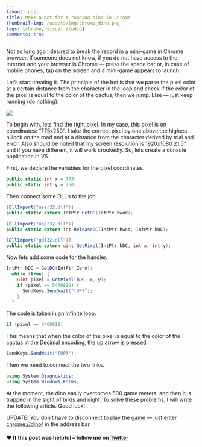 ```yaml
---
layout: post
title: Make a bot for a running dino in Chrome
thumbnail-img: /assets/img/chrome_dino.png
tags: [chrome, visual studio]
comments: true
---
```

Not so long ago I desired to break the record in a mini-game in Chrome browser. If someone does not know, if you do not have access to the Internet and your browser is Chrome — press the space bar or, in case of mobile phones, tap on the screen and a mini-game appears to launch.

Let’s start creating it. The principle of the bot is that we parse the pixel color at a certain distance from the character in the loop and check if the color of the pixel is equal to the color of the cactus, then we jump. Else — just keep running (do nothing).

![](https://cdn-images-1.medium.com/max/2000/1*n4tsYc2A3ZJbRPqIwYthUA.png)

To begin with, lets find the right pixel. In my case, this pixel is on coordinates: “775x250”. I take the correct pixel by one above the highest hillock on the road and at a distance from the character derived by trial and error. Also should be noted that my screen resolution is 1920x1080 21.5" and if you have different, it will work crookedly.
So, lets create a console application in VS.

First, we declare the variables for the pixel coordinates.
```cs
public static int x = 775;         
public static int y = 250;
```
Then connect some DLL’s to the job.
```cs
[DllImport("user32.dll")]         
public static extern IntPtr GetDC(IntPtr hwnd);         

[DllImport("user32.dll")]         
public static extern int ReleaseDC(IntPtr hwnd, IntPtr hDC); 

[DllImport("gdi32.dll")]
public static extern uint GetPixel(IntPtr hDC, int x, int y);
```

Now lets add some code for the handler.
```cs
IntPtr hDC = GetDC(IntPtr.Zero);             
  while (true) {
    uint pixel = GetPixel(hDC, x, y);                 
    if (pixel == 5460819) {                     
      SendKeys.SendWait("{UP}");
    }
  }
```

The code is taken in an infinite loop.

```cs
if (pixel == 5460819)
```

This means that when the color of the pixel is equal to the color of the cactus in the Decimal encoding, the up arrow is pressed.

```cs
SendKeys.SendWait("{UP}");
```

Then we need to connect the two links.

```cs
using System.Diagnostics;
using System.Windows.Forms;
```

At the moment, the dino easily overcomes 500 game meters, and then it is trapped in the sight of birds and night. To solve these problems, I will write the following article. Good luck!

UPDATE: You don’t have to disconnect to play the game — just enter [chrome://dino/](chrome://dino/) in the address bar.

#### ❤ If this post was helpful – follow me on [Twitter](https://twitter.com/kip0d)


